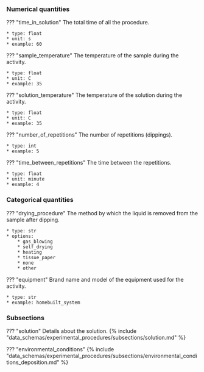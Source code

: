 ### Numerical quantities
??? "time_in_solution"
    The total time of all the procedure. 

    * type: float
    * unit: s
    * example: 60

??? "sample_temperature"
    The temperature of the sample during the activity. 

    * type: float
    * unit: C
    * example: 35

??? "solution_temperature"
    The temperature of the solution during the activity. 

    * type: float
    * unit: C
    * example: 35

??? "number_of_repetitions"
    The number of repetitions (dippings).

    * type: int
    * example: 5

??? "time_between_repetitions"
    The time between the repetitions. 

    * type: float
    * unit: minute
    * example: 4

### Categorical quantities
??? "drying_procedure"
    The method by which the liquid is removed from the sample after dipping.

    * type: str
    * options:
        * gas_blowing
        * self_drying
        * heating
        * tissue_paper
        * none
        * other

??? "equipment"
    Brand name and model of the equipment used for the activity.

    * type: str
    * example: homebuilt_system

### Subsections
??? "solution"
    Details about the solution.
    {% include "data_schemas/experimental_procedures/subsections/solution.md" %} 

??? "environmental_conditions"
    {% include "data_schemas/experimental_procedures/subsections/environmental_conditions_deposition.md" %}      